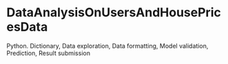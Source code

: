# DataAnalysisOnUsersAndHousePricesData
Python. Dictionary, Data exploration, Data formatting, Model validation, Prediction, Result submission
